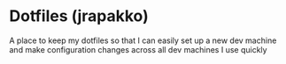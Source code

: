 Dotfiles (jrapakko)
=====

A place to keep my dotfiles so that I can easily set up a new dev machine and make configuration changes across all dev machines I use quickly
